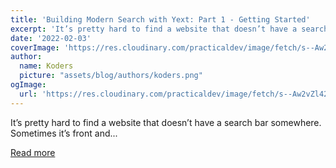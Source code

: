 ```yaml
---
title: 'Building Modern Search with Yext: Part 1 - Getting Started'
excerpt: 'It’s pretty hard to find a website that doesn’t have a search bar somewhere. Sometimes it’s front and...'
date: '2022-02-03'
coverImage: 'https://res.cloudinary.com/practicaldev/image/fetch/s--Aw2vZl42--/c_imagga_scale,f_auto,fl_progressive,h_420,q_auto,w_1000/https://dev-to-uploads.s3.amazonaws.com/uploads/articles/igdfln1i6np3bnz2uftc.png'
author:
  name: Koders
  picture: "assets/blog/authors/koders.png"
ogImage:
  url: 'https://res.cloudinary.com/practicaldev/image/fetch/s--Aw2vZl42--/c_imagga_scale,f_auto,fl_progressive,h_420,q_auto,w_1000/https://dev-to-uploads.s3.amazonaws.com/uploads/articles/igdfln1i6np3bnz2uftc.png'
---
```


It’s pretty hard to find a website that doesn’t have a search bar somewhere. Sometimes it’s front and...

[Read more](https://dev.to/yext/building-modern-search-with-yext-part-1-getting-started-5g41)
